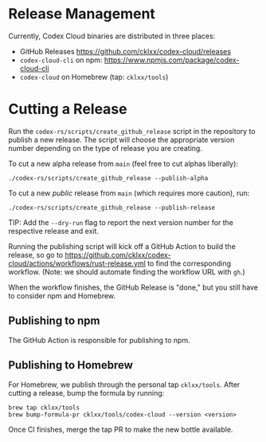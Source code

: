 # Release Management

Currently, Codex Cloud binaries are distributed in three places:

- GitHub Releases https://github.com/cklxx/codex-cloud/releases
- `codex-cloud-cli` on npm: https://www.npmjs.com/package/codex-cloud-cli
- `codex-cloud` on Homebrew (tap: `cklxx/tools`)

# Cutting a Release

Run the `codex-rs/scripts/create_github_release` script in the repository to publish a new release. The script will choose the appropriate version number depending on the type of release you are creating.

To cut a new alpha release from `main` (feel free to cut alphas liberally):

```
./codex-rs/scripts/create_github_release --publish-alpha
```

To cut a new _public_ release from `main` (which requires more caution), run:

```
./codex-rs/scripts/create_github_release --publish-release
```

TIP: Add the `--dry-run` flag to report the next version number for the respective release and exit.

Running the publishing script will kick off a GitHub Action to build the release, so go to https://github.com/cklxx/codex-cloud/actions/workflows/rust-release.yml to find the corresponding workflow. (Note: we should automate finding the workflow URL with `gh`.)

When the workflow finishes, the GitHub Release is "done," but you still have to consider npm and Homebrew.

## Publishing to npm

The GitHub Action is responsible for publishing to npm.

## Publishing to Homebrew

For Homebrew, we publish through the personal tap `cklxx/tools`. After cutting a release, bump the formula by running:

```
brew tap cklxx/tools
brew bump-formula-pr cklxx/tools/codex-cloud --version <version>
```

Once CI finishes, merge the tap PR to make the new bottle available.
